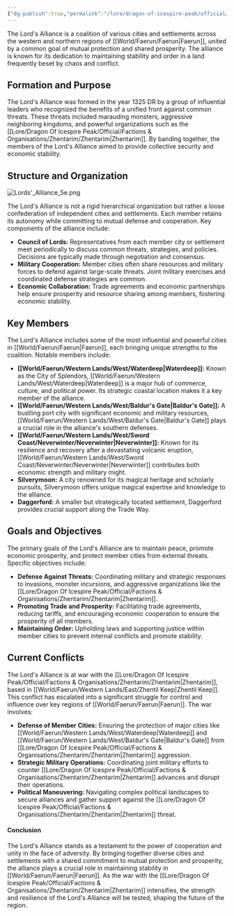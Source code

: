```yaml
---
{"dg-publish":true,"permalink":"/lore/dragon-of-icespire-peak/official/factions-and-organisations/the-lord-s-alliance/the-lord-s-alliance/"}
---
```


The Lord's Alliance is a coalition of various cities and settlements across the western and northern regions of [[World/Faerun/Faerun\|Faerun]], united by a common goal of mutual protection and shared prosperity. The alliance is known for its dedication to maintaining stability and order in a land frequently beset by chaos and conflict.

## Formation and Purpose

The Lord's Alliance was formed in the year 1325 DR by a group of influential leaders who recognized the benefits of a unified front against common threats. These threats included marauding monsters, aggressive neighboring kingdoms, and powerful organizations such as the [[Lore/Dragon Of Icespire Peak/Official/Factions & Organisations/Zhentarim/Zhentarim\|Zhentarim]]. By banding together, the members of the Lord's Alliance aimed to provide collective security and economic stability.

## Structure and Organization

![Lords'_Alliance_5e.png](/img/user/Images/Factions/Lords'_Alliance_5e.png)


The Lord's Alliance is not a rigid hierarchical organization but rather a loose confederation of independent cities and settlements. Each member retains its autonomy while committing to mutual defense and cooperation. Key components of the alliance include:

- **Council of Lords:** Representatives from each member city or settlement meet periodically to discuss common threats, strategies, and policies. Decisions are typically made through negotiation and consensus.
- **Military Cooperation:** Member cities often share resources and military forces to defend against large-scale threats. Joint military exercises and coordinated defense strategies are common.
- **Economic Collaboration:** Trade agreements and economic partnerships help ensure prosperity and resource sharing among members, fostering economic stability.

## Key Members

The Lord's Alliance includes some of the most influential and powerful cities in [[World/Faerun/Faerun\|Faerun]], each bringing unique strengths to the coalition. Notable members include:

- **[[World/Faerun/Western Lands/West/Waterdeep\|Waterdeep]]:** Known as the City of Splendors, [[World/Faerun/Western Lands/West/Waterdeep\|Waterdeep]] is a major hub of commerce, culture, and political power. Its strategic coastal location makes it a key member of the alliance.
- **[[World/Faerun/Western Lands/West/Baldur's Gate\|Baldur's Gate]]:** A bustling port city with significant economic and military resources, [[World/Faerun/Western Lands/West/Baldur's Gate\|Baldur's Gate]] plays a crucial role in the alliance's southern defenses.
- **[[World/Faerun/Western Lands/West/Sword Coast/Neverwinter/Neverwinter\|Neverwinter]]:** Known for its resilience and recovery after a devastating volcanic eruption, [[World/Faerun/Western Lands/West/Sword Coast/Neverwinter/Neverwinter\|Neverwinter]] contributes both economic strength and military might.
- **Silverymoon:** A city renowned for its magical heritage and scholarly pursuits, Silverymoon offers unique magical expertise and knowledge to the alliance.
- **Daggerford:** A smaller but strategically located settlement, Daggerford provides crucial support along the Trade Way.

## Goals and Objectives

The primary goals of the Lord's Alliance are to maintain peace, promote economic prosperity, and protect member cities from external threats. Specific objectives include:

- **Defense Against Threats:** Coordinating military and strategic responses to invasions, monster incursions, and aggressive organizations like the [[Lore/Dragon Of Icespire Peak/Official/Factions & Organisations/Zhentarim/Zhentarim\|Zhentarim]].
- **Promoting Trade and Prosperity:** Facilitating trade agreements, reducing tariffs, and encouraging economic cooperation to ensure the prosperity of all members.
- **Maintaining Order:** Upholding laws and supporting justice within member cities to prevent internal conflicts and promote stability.

## Current Conflicts

The Lord's Alliance is at war with the [[Lore/Dragon Of Icespire Peak/Official/Factions & Organisations/Zhentarim/Zhentarim\|Zhentarim]], based in [[World/Faerun/Western Lands/East/Zhentil Keep\|Zhentil Keep]]. This conflict has escalated into a significant struggle for control and influence over key regions of [[World/Faerun/Faerun\|Faerun]]. The war involves:

- **Defense of Member Cities:** Ensuring the protection of major cities like [[World/Faerun/Western Lands/West/Waterdeep\|Waterdeep]] and [[World/Faerun/Western Lands/West/Baldur's Gate\|Baldur's Gate]] from [[Lore/Dragon Of Icespire Peak/Official/Factions & Organisations/Zhentarim/Zhentarim\|Zhentarim]] aggression.
- **Strategic Military Operations:** Coordinating joint military efforts to counter [[Lore/Dragon Of Icespire Peak/Official/Factions & Organisations/Zhentarim/Zhentarim\|Zhentarim]] advances and disrupt their operations.
- **Political Maneuvering:** Navigating complex political landscapes to secure alliances and gather support against the [[Lore/Dragon Of Icespire Peak/Official/Factions & Organisations/Zhentarim/Zhentarim\|Zhentarim]] threat.

#### Conclusion

The Lord's Alliance stands as a testament to the power of cooperation and unity in the face of adversity. By bringing together diverse cities and settlements with a shared commitment to mutual protection and prosperity, the alliance plays a crucial role in maintaining stability in [[World/Faerun/Faerun\|Faerun]]. As the war with the [[Lore/Dragon Of Icespire Peak/Official/Factions & Organisations/Zhentarim/Zhentarim\|Zhentarim]] intensifies, the strength and resilience of the Lord's Alliance will be tested, shaping the future of the region.